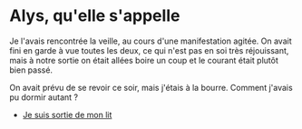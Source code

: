 Alys, qu'elle s'appelle
============================

Je l'avais rencontrée la veille, au cours d'une manifestation
agitée. On avait fini en garde à vue toutes les deux, ce qui n'est pas
en soi très réjouissant, mais à notre sortie on était allées boire un
coup et le courant était plutôt bien passé.

On avait prévu de se revoir ce soir, mais j'étais à la bourre. Comment
j'avais pu dormir autant ? 

* [Je suis sortie de mon lit](lit.md)

